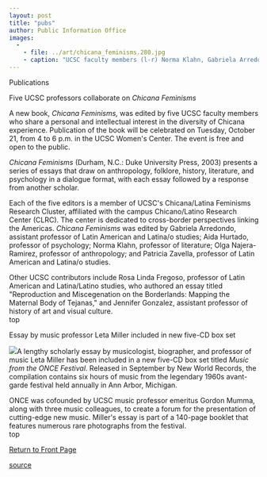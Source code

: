 ```yaml
---
layout: post
title: "pubs"
author: Public Information Office
images:
  -
    - file: ../art/chicana_feminisms.280.jpg
    - caption: "UCSC faculty members (l-r) Norma Klahn, Gabriela Arredondo, Olga Najera-Ramirez, Aida Hurtado, and Patricia Zavella collaborated on the new book Chicana Feminisms. Photo: Elizabeth Lopez"
---
```


Publications

Five UCSC professors collaborate on _Chicana Feminisms_  

A new book, _Chicana Feminisms,_ was edited by five UCSC faculty members who share a personal and intellectual interest in the diversity of Chicana experience. Publication of the book will be celebrated on Tuesday, October 21, from 4 to 6 p.m. in the UCSC Women's Center. The event is free and open to the public.  

_Chicana Feminisms_ (Durham, N.C.: Duke University Press, 2003) presents a series of essays that draw on anthropology, folklore, history, literature, and psychology in a dialogue format, with each essay followed by a response from another scholar.   

Each of the five editors is a member of UCSC's Chicana/Latina Feminisms Research Cluster, affiliated with the campus Chicano/Latino Research Center (CLRC). The center is dedicated to cross-border perspectives linking the Americas. _Chicana Feminisms_ was edited by Gabriela Arredondo, assistant professor of Latin American and Latina/o studies; Aida Hurtado, professor of psychology; Norma Klahn, professor of literature; Olga Najera-Ramirez, professor of anthropology; and Patricia Zavella, professor of Latin American and Latina/o studies.  

Other UCSC contributors include Rosa Linda Fregoso, professor of Latin American and Latina/Latino studies, who authored an essay titled "Reproduction and Miscegenation on the Borderlands: Mapping the Maternal Body of Tejanas," and Jennifer Gonzalez, assistant professor of history of art and visual culture.  
top

Essay by music professor Leta Miller included in new five-CD box set

![][1]A lengthy scholarly essay by musicologist, biographer, and professor of music Leta Miller has been included in a new five-CD box set titled _Music from the ONCE Festival_. Released in September by New World Records, the compilation contains six hours of music from the legendary 1960s avant-garde festival held annually in Ann Arbor, Michigan.   

ONCE was cofounded by UCSC music professor emeritus Gordon Mumma, along with three music colleagues, to create a forum for the presentation of cutting-edge new music. Miller's essay is part of a 140-page booklet that features numerous rare photographs from the festival.   
top

[Return to Front Page][2]

[1]: ../art/once_festival_cover.200.jpg
[2]: http://currents.ucsc.edu/

[source](http://www1.ucsc.edu/currents/03-04/10-13/pubs.html "Permalink to pubs")
